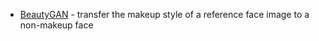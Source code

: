 - [BeautyGAN](https://github.com/Honlan/BeautyGAN) - transfer the makeup style of a reference face image to a non-makeup face
